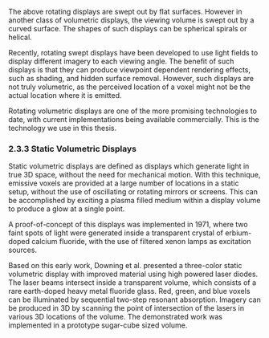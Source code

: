 The above rotating displays are swept out by flat surfaces. However in another class of volumetric displays, the viewing volume is swept out by a curved surface. The shapes of such displays can be spherical spirals or helical.

Recently, rotating swept displays have been developed to use light fields to display different imagery to each viewing angle. The benefit of such displays is that they can produce viewpoint dependent rendering effects, such as shading, and hidden surface removal. However, such displays are not truly volumetric, as the perceived location of a voxel might not be the actual location where it is emitted.

Rotating volumetric displays are one of the more promising technologies to date, with current implementations being available commercially. This is the technology we use in this thesis.

### 2.3.3 Static Volumetric Displays

Static volumetric displays are defined as displays which generate light in true 3D space, without the need for mechanical motion. With this technique, emissive voxels are provided at a large number of locations in a static setup, without the use of oscillating or rotating mirrors or screens. This can be accomplished by exciting a plasma filled medium within a display volume to produce a glow at a single point.

A proof-of-concept of this displays was implemented in 1971, where two faint spots of light were generated inside a transparent crystal of erbium-doped calcium fluoride, with the use of filtered xenon lamps as excitation sources.

Based on this early work, Downing et al. presented a three-color static volumetric display with improved material using high powered laser diodes. The laser beams intersect inside a transparent volume, which consists of a rare earth-doped heavy metal fluoride glass. Red, green, and blue voxels can be illuminated by sequential two-step resonant absorption. Imagery can be produced in 3D by scanning the point of intersection of the lasers in various 3D locations of the volume. The demonstrated work was implemented in a prototype sugar-cube sized volume.